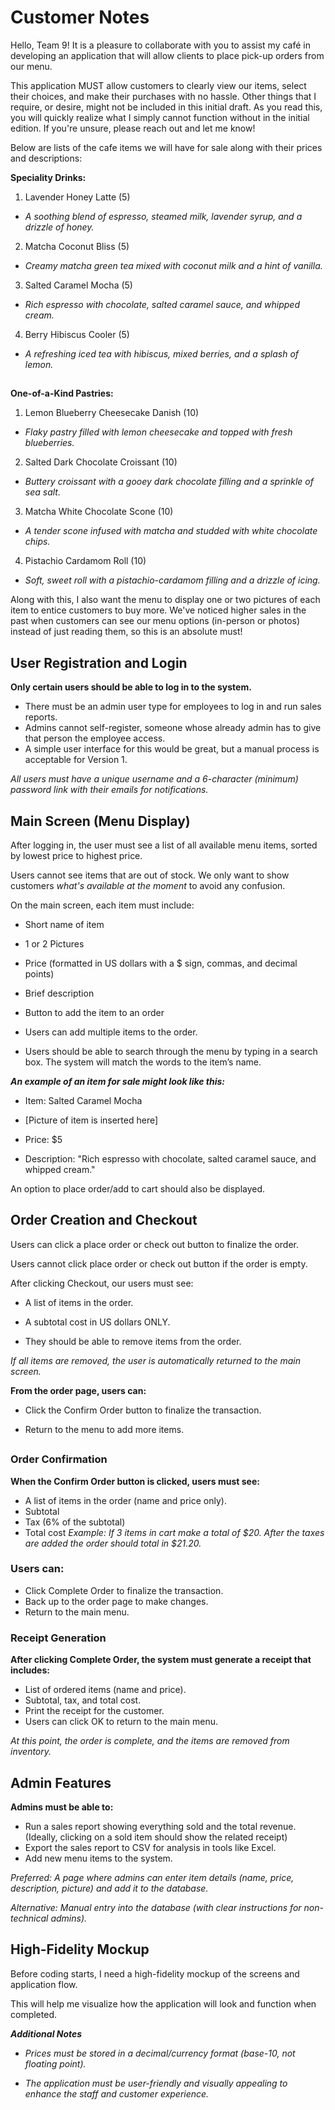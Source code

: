 # Customer Notes
Hello, Team 9! It is a pleasure to collaborate with you to assist my café in developing an application that will allow clients to place pick-up orders from our menu.

This application MUST allow customers to clearly view our items, select their choices, and make their purchases with no hassle. Other things that I require, or desire, might not be included in this initial draft. As you read this, you will quickly realize what I simply cannot function without in the initial edition. If you're unsure, please reach out and let me know!

Below are lists of the cafe items we will have for sale along with their prices and descriptions:

**Speciality Drinks:**

1. Lavender Honey Latte (5)
- *A soothing blend of espresso, steamed milk, lavender syrup, and a drizzle of honey.*

2.	Matcha Coconut Bliss (5)
- *Creamy matcha green tea mixed with coconut milk and a hint of vanilla.*

3.	Salted Caramel Mocha (5)
- *Rich espresso with chocolate, salted caramel sauce, and whipped cream.*

4.	Berry Hibiscus Cooler (5)
- *A refreshing iced tea with hibiscus, mixed berries, and a splash of lemon.*

##

**One-of-a-Kind Pastries:**
1.	Lemon Blueberry Cheesecake Danish (10)
- *Flaky pastry filled with lemon cheesecake and topped with fresh blueberries.*
   
2.	Salted Dark Chocolate Croissant (10)
- *Buttery croissant with a gooey dark chocolate filling and a sprinkle of sea salt.*
   
3.	Matcha White Chocolate Scone (10)
- *A tender scone infused with matcha and studded with white chocolate chips.*
   
4.	Pistachio Cardamom Roll (10)
- *Soft, sweet roll with a pistachio-cardamom filling and a drizzle of icing.*


Along with this, I also want the menu to display one or two pictures of each item to entice customers to buy more. We've noticed higher sales in the past when customers can see our menu options (in-person or photos) instead of just reading them, so this is an absolute must!

## User Registration and Login

**Only certain users should be able to log in to the system.**

- There must be an admin user type for employees to log in and run sales reports.
- Admins cannot self-register, someone whose already admin has to give that person the employee access.
- A simple user interface for this would be great, but a manual process is acceptable for Version 1.

*All users must have a unique username and a 6-character (minimum) password link with their emails for notifications.*

## Main Screen (Menu Display)

After logging in, the user must see a list of all available menu items, sorted by lowest price to highest price.

Users cannot see items that are out of stock. We only want to show customers *what's available at the moment* to avoid any confusion.

On the main screen, each item must include:

-	Short name of item

-	1 or 2 Pictures

- Price (formatted in US dollars with a $ sign, commas, and decimal points)

-	Brief description

-	Button to add the item to an order

-	Users can add multiple items to the order.

-	Users should be able to search through the menu by typing in a search box. The system will match the words to the item’s name.

_**An example of an item for sale might look like this:**_

-	Item: Salted Caramel Mocha

-	[Picture of item is inserted here]

-	Price: $5

-	Description: "Rich espresso with chocolate, salted caramel sauce, and whipped cream."

An option to place order/add to cart should also be displayed.

## Order Creation and Checkout

Users can click a place order or check out button to finalize the order.

Users cannot click place order or check out button if the order is empty.

After clicking Checkout, our users must see:

-	A list of items in the order.

-	A subtotal cost in US dollars ONLY.

-	They should be able to remove items from the order.

*If all items are removed, the user is automatically returned to the main screen.*

**From the order page, users can:**

- Click the Confirm Order button to finalize the transaction.

- Return to the menu to add more items.

##

### Order Confirmation
**When the Confirm Order button is clicked, users must see:**
-	A list of items in the order (name and price only).
-	Subtotal
-	Tax (6% of the subtotal)
-	Total cost
*Example: If 3 items in cart make a total of $20. After the taxes are added the order should total in $21.20.*

### Users can:
-	Click Complete Order to finalize the transaction.
-	Back up to the order page to make changes.
-	Return to the main menu.

### Receipt Generation
**After clicking Complete Order, the system must generate a receipt that includes:**
-	List of ordered items (name and price).
-	Subtotal, tax, and total cost.
-	Print the receipt for the customer.
-	Users can click OK to return to the main menu.
  
*At this point, the order is complete, and the items are removed from inventory.*

## Admin Features

**Admins must be able to:**
-	Run a sales report showing everything sold and the total revenue. (Ideally, clicking on a sold item should show the related receipt)
-	Export the sales report to CSV for analysis in tools like Excel.
-	Add new menu items to the system.
  
*Preferred: A page where admins can enter item details (name, price, description, picture) and add it to the database.*

*Alternative: Manual entry into the database (with clear instructions for non-technical admins).*

## High-Fidelity Mockup
Before coding starts, I need a high-fidelity mockup of the screens and application flow.

This will help me visualize how the application will look and function when completed.
  
_**Additional Notes**_

-	_Prices must be stored in a decimal/currency format (base-10, not floating point)._
  
-	_The application must be user-friendly and visually appealing to enhance the staff and customer experience._
